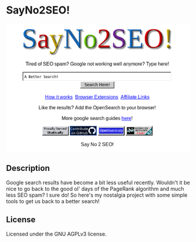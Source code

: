 # SayNo2SEO!

<p align="center">
  <a href="https://sayno2seo.com">
    <img src="assets/say-no-2-seo-page.png" alt="Say No 2 SEO Page" />
  </a>
</p>

## Description

Google search results have become a bit less useful recently. Wouldn't it be nice to go back to the good ol' days of the PageRank algorithm and much less SEO spam? I sure do! So here's my nostalgia project with some simple tools to get us back to a better search!

## License

Licensed under the GNU AGPLv3 license.

